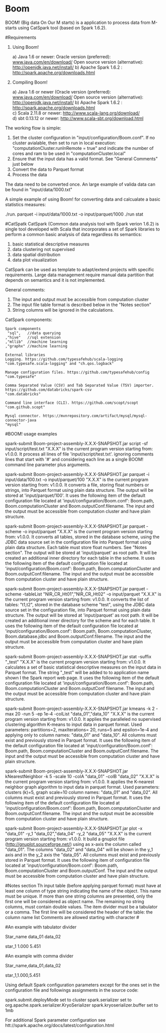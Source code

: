 # Boom
BOOM! (Big data On Our M starts) is a application to process data from M-starts using CatSpark tool (based on Spark 1.6.2).

#Requirements

  1) Using Boom! 
  
      a) Java 1.6 or newer: Oracle version (preferred): www.java.com/en/download/
                            Open source version (alternative): http://openjdk.java.net/install/ 
      b) Apache Spark 1.6.2 : http://spark.apache.org/downloads.html
      
  2) Compiling Boom!
  
      a) Java 1.6 or newer (Oracle version (preferred): www.java.com/en/download/
                            Open source version (alternative): http://openjdk.java.net/install/ 
      b) Apache Spark 1.6.2 : http://spark.apache.org/downloads.html      
      c) Scala 2.11.8 or newer: http://www.scala-lang.org/download/      
      d) sbt 0.13.12 or newer: http://www.scala-sbt.org/download.html

The working flow is simple:

   1) Set the cluster configuration in "input/configuration/Boom.conf". If no cluster avialable, then set to run in local execution: "computationCluster.runInRemote = true" and indicate the number of cores and ram to be used in "computationCluster.local"
   2) Ensure that the input data has a valid format. See "General Comments" just below
   3) Convert the data to Parquet format 
   4) Process the data 

The data need to be converted once. An large example of valida data can be found in "input/data/1000.txt"

A simple example of using Boom! for converting data and calcualate a basic statistics measures:

./run. parquet -i input/data/1000.txt -o input/parquet/1000
./run  stat

#CatSpatk
CatSpark (Common data analysis tool with Spark verion 1.6.2) is 
single tool developed with Scala that incorporates a set
of Spark libraries to perform a common basic analysis of data regardless its semantics:

  1) basic statistical descriptive measures 
  2) data clustering not supervised
  3) data spatial distribution
  4) data plot visualization

CatSpark can be used as template to adapt/extend projects with specific requirements.
Large data management require manual data partition that depends on semantics and it is not implemented.

General comments:

  1) The input and output must be accessible from computation cluster
  2) The input file table format is described below in the "Notes section"
  3) String columns will be ignored in the calculations.

CatSpark components:

    Spark components
     "sql",   //data querying
    ,"hive"   //sql extension
    ,"mllib"  //machine learning
    ,"graphx" //machine learning

    External libraries
    Logging. https://github.com/typesafehub/scala-logging
    "com.typesafe.scala-logging" and "ch.qos.logback"

    Manage configuration files. https://github.com/typesafehub/config
    "com.typesafe"

    Comma Separated Value (CSV) and Tab Separated Value (TSV) importer. https://github.com/databricks/spark-csv
    "com.databricks"

    Command line interface (CLI). https://github.com/scopt/scopt
    "com.github.scopt"

    Mysql connector. https://mvnrepository.com/artifact/mysql/mysql-connector-java
    "mysql"

#BOOM! usage examples

  spark-submit Boom-project-assembly-X.X.X-SNAPSHOT.jar script -sf input/script/test.txt
    "X.X.X" is the current program version starting from: v1.0.0.
    It process all lines of file 'input/script/test.txt'.
    ignoring comments lines that start with '#' and considering each line
    as a single BOOM! command line parameter plus arguments.

  spark-submit Boom-project-assembly-X.X.X-SNAPSHOT.jar parquet -i input/data/100.txt -o input/parquet/100
    "X.X.X" is the current program version starting from: v1.0.0.
    It converts a file, storing float numbers or strings, into Parquet format using plain data structure.
    The output will be stored at 'input/parquet/100'.
    It uses the following item of the default configuration file located at 'input/configuration/Boom.conf':
      Boom.path, Boom.computationCluster and Boom.outputConf.filename.
    The input and the output must be accessible from computation cluster and have plain structure.

  spark-submit Boom-project-assembly-X.X.X-SNAPSHOT.jar parquet -scheme -o input/parquet
    "X.X.X" is the current program version starting from: v1.0.0.
    It converts all tables, stored in the database scheme, using the JDBC data source set in the configuration file
    into Parquet format using plain data structure. Each table must store float numbers. See "Notes section".
    The output will be stored at 'input/parquet' as root path. It will be created an additional inner directory
    for each table in the scheme.
    It uses the following item of the default configuration file located at 'input/configuration/Boom.conf':
      Boom.path, Boom.computationCluster and Boom.outputConf.filename.
     The input and the output must be accessible from computation cluster and have plain structure.

  spark-submit Boom-project-assembly-X.X.X-SNAPSHOT.jar parquet -scheme -tableList "NIR_CR_Ht01","NIR_CR_Ht02" -o input/parquet
    "X.X.X" is the current program version starting from: v1.0.0.
    It converts the list of tables: "t1,t2", stored in the database scheme "test", using the JDBC data source set in
    the configuration file, into Parquet format using plain data structure.
    The output will be stored at 'input/parquet' as root path. It will be created an additional inner directory
    for the scheme and for each table.
    It uses the following item of the default configuration file located at 'input/configuration/Boom.conf':
      Boom.path, Boom.computationCluster, Boom.database.jdbc and Boom.outputConf.filename.
     The input and the output must be accessible from computation cluster and have plain structure.

  spark-submit Boom-project-assembly-X.X.X-SNAPSHOT.jar stat -suffix "_test"
    "X.X.X" is the current program version starting from: v1.0.0.
    It calculates a set of basic statistical descriptive measures on the input data in Parquet format.
    The string "_test" will be added to to application name shown I the Spark report web page.
    It uses the following item of the default configuration file located at 'input/configuration/Boom.conf':
      Boom.path, Boom.computationCluster and Boom.outputConf filename.
     The input and the output must be accessible from computation cluster and have plain structure.

  spark-submit Boom-project-assembly-X.X.X-SNAPSHOT.jar kmeans -k 2 -max 20 -run 5 -ep 1e-4 -colList "data_01","data_10"
    "X.X.X" is the current program version starting from: v1.0.0.
    It applies the paralleled no supervised clustering algorithm K-means to input data in parquet format.
    Used parameters: partitions=2, maxIterations= 20, runs=5 and epsilon=1e-4 and applying only to column names: "data_01" and "data_10".
    All columns must exist and previously stored in Parquet format.
    It uses the following item of the default configuration file located at 'input/configuration/Boom.conf':
      Boom.path, Boom.computationCluster and Boom.outputConf.filename.
     The input and the output must be accessible from computation cluster and have plain structure.

  spark-submit Boom-project-assembly-X.X.X-SNAPSHOT.jar kNearestNeighbor -k 5 -scale 10 -colA "data_01" -colB "data_02"
    "X.X.X" is the current program version starting from: v1.0.0.
    It applies the K-nearest neighbor graph algorithm to input data in parquet format.
    Used parameters: clusters (k)=5, graph scale=10  column names: "data_01" and "data_02".
    All columns must exist and previously stored in Parquet format.
    It uses the following item of the default configuration file located at 'input/configuration/Boom.conf':
      Boom.path, Boom.computationCluster and Boom.outputConf.filename.
     The input and the output must be accessible from computation cluster and have plain structure.

  spark-submit Boom-project-assembly-X.X.X-SNAPSHOT.jar plot -x "data_01" -y_1 "data_02","data_04" -y_2 "data_05"
    "X.X.X" is the current program version starting from: v1.0.0.
    It build a gnuplot file (http://gnuplot.sourceforge.net/) using as x-axis the column called "data_01".
    The columns "data_02" and "data_04" will be shown in the y_1 axis and in the y_2 axis the "data_05".
    All columns must exist and previously stored in Parquet format.
    It uses the following item of configuration file located at 'input/configuration/Boom.conf':
      Boom.path, Boom.computationCluster and Boom.outputConf.
     The input and the output must be accessible from computation cluster and have plain structure.
     
     
#Notes section
Th input table (before applying parquet format) must have at least one column of type string indicating
the name of the object. This name must be unique. If more than one string columns are presented, only the first
one will be considered as object name. The remaining no string columns, must contain double values.
The item divider must be a tabulator or a comma.
The first line will be considered the header of the table: the column name list
Comments are allowed starting with character #

\#An example with tabulator divider

Star_name  data_01  data_02

star_1     1.000  	5.451

\#An example with comma divider

Star_name,data_01,data_02

star_1,1.000,5.451

Using default Spark configuration parameters except for
the ones set in the configuration file and followings assignments in the source code:

spark.submit.deployMode         set to cluster
spark.serializer                set to org.apache.spark.serializer.KryoSerializer
spark.kryoserializer.buffer     set to 1mb

For additional Spark parameter configuration see htt://spark.apache.org/docs/latest/configuration.html



